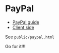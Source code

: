 PayPal
======

-	[PayPal guide](https://developers.braintreepayments.com/javascript+node/guides/paypal/overview)
-	[Client side](https://developers.braintreepayments.com/javascript+node/guides/paypal/client-side)

See `public/paypal.html`

Go for it!!!
